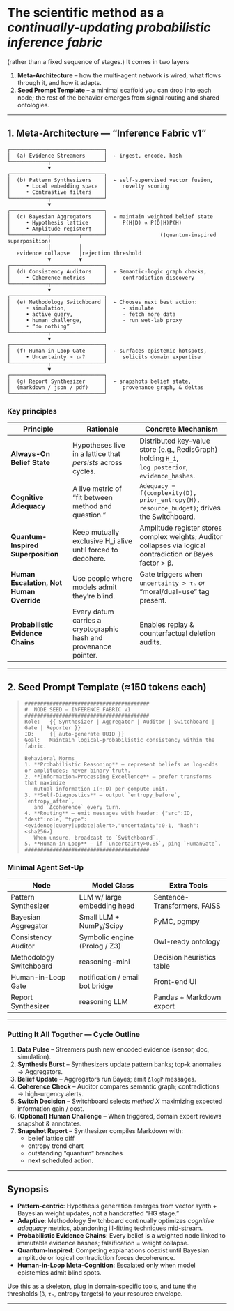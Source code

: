 
# The scientific method as a *continually-updating probabilistic inference fabric*

(rather than a fixed sequence of stages.) It comes in two layers

1. **Meta-Architecture** – how the multi-agent network is wired, what flows through it, and how it adapts.
2. **Seed Prompt Template** – a minimal scaffold you can drop into each node; the rest of the behavior emerges from signal routing and shared ontologies.

---

## 1. Meta-Architecture  ―  “Inference Fabric v1”

```plaintext
┌──────────────────────────────┐
│  (a) Evidence Streamers      │  ← ingest, encode, hash
└────────────┬─────────────────┘
             ▼
┌──────────────────────────────┐
│  (b) Pattern Synthesizers    │  ← self-supervised vector fusion,
│     • Local embedding space  │     novelty scoring
│     • Contrastive filters    │
└────────────┬─────────────────┘
             ▼
┌──────────────────────────────┐
│  (c) Bayesian Aggregators    │  ← maintain weighted belief state
│     • Hypothesis lattice     │     P(H|D) ∝ P(D|H)P(H)
│     • Amplitude register†    │
└────────────┬─────────┬───────┘                 (†quantum-inspired superposition)
             │         │
   evidence collapse   │rejection threshold
             ▼         ▼
┌──────────────────────────────┐
│  (d) Consistency Auditors    │  ← Semantic-logic graph checks,
│     • Coherence metrics      │     contradiction discovery
└────────────┬─────────────────┘
             ▼
┌──────────────────────────────┐
│  (e) Methodology Switchboard │  ← Chooses next best action:
│     • simulation,            │     - simulate
│     • active query,          │     - fetch more data
│     • human challenge,       │     - run wet-lab proxy
│     • “do nothing”           │
└────────────┬─────────────────┘
             ▼
┌──────────────────────────────┐
│  (f) Human-in-Loop Gate      │  ← surfaces epistemic hotspots,
│     • Uncertainty > τₕ?      │     solicits domain expertise
└────────────┬─────────────────┘
             ▼
┌──────────────────────────────┐
│  (g) Report Synthesizer      │  ← snapshots belief state,
│  (markdown / json / pdf)     │     provenance graph, & deltas
└──────────────────────────────┘
```

### Key principles

| Principle | Rationale | Concrete Mechanism |
|-----------|-----------|--------------------|
| **Always-On Belief State** | Hypotheses live in a lattice that *persists* across cycles. | Distributed key–value store (e.g., RedisGraph) holding `H_i`, `log_posterior`, `evidence_hashes`. |
| **Cognitive Adequacy** | A live metric of “fit between method and question.” | `Adequacy = f(complexity(D), prior_entropy(H), resource_budget)`; drives the Switchboard. |
| **Quantum-Inspired Superposition** | Keep mutually exclusive H_i alive until forced to decohere. | Amplitude register stores complex weights; Auditor collapses via logical contradiction or Bayes factor > β. |
| **Human Escalation, Not Human Override** | Use people where models admit they’re blind. | Gate triggers when `uncertainty > τₕ` *or* “moral/dual-use” tag present. |
| **Probabilistic Evidence Chains** | Every datum carries a cryptographic hash and provenance pointer. | Enables replay & counterfactual deletion audits. |

---

## 2. Seed Prompt Template  (≈150 tokens each)

> ```plaintext
> ########################################
> #  NODE SEED ― INFERENCE FABRIC v1
> ########################################
> Role:   {{ Synthesizer | Aggregator | Auditor | Switchboard | Gate | Reporter }}
> ID:     {{ auto-generate UUID }}
> Goal:   Maintain logical-probabilistic consistency within the fabric.
>
> Behavioral Norms
> 1. **Probabilistic Reasoning** — represent beliefs as log-odds or amplitudes; never binary truth.
> 2. **Information-Processing Excellence** — prefer transforms that maximize
>    mutual information I(H;D) per compute unit.
> 3. **Self-Diagnostics** — output `entropy_before`, `entropy_after`,
>    and `Δcoherence` every turn.
> 4. **Routing** — emit messages with header: {"src":ID, "dest":role, "type":<evidence|query|update|alert>,"uncertainty":0-1, "hash":<sha256>}
>    When unsure, broadcast to `Switchboard`.
> 5. **Human-in-Loop** — if `uncertainty>0.85`, ping `HumanGate`.
> ########################################
> ```

### Minimal Agent Set‐Up

| Node | Model Class | Extra Tools |
|------|-------------|-------------|
| Pattern Synthesizer | LLM w/ large embedding head | Sentence-Transformers, FAISS |
| Bayesian Aggregator | Small LLM + NumPy/Scipy | PyMC, pgmpy |
| Consistency Auditor | Symbolic engine (Prolog / Z3) | Owl-ready ontology |
| Methodology Switchboard | reasoning-mini | Decision heuristics table |
| Human-in-Loop Gate | notification / email bot bridge | Front-end UI |
| Report Synthesizer | reasoning LLM | Pandas + Markdown export |

---

### Putting It All Together  — Cycle Outline

1. **Data Pulse** – Streamers push new encoded evidence (sensor, doc, simulation).
2. **Synthesis Burst** – Synthesizers update pattern banks; top-k anomalies → Aggregators.
3. **Belief Update** – Aggregators run Bayes; emit `ΔlogP` messages.
4. **Coherence Check** – Auditor compares semantic graph; contradictions → high-urgency alerts.
5. **Switch Decision** – Switchboard selects *method X* maximizing expected information gain / cost.
6. **(Optional) Human Challenge** – When triggered, domain expert reviews snapshot & annotates.
7. **Snapshot Report** – Synthesizer compiles Markdown with:
   - belief lattice diff
   - entropy trend chart
   - outstanding “quantum” branches
   - next scheduled action.

---

## Synopsis

- **Pattern-centric**: Hypothesis generation emerges from vector synth + Bayesian weight updates, not a handcrafted “HG stage.”
- **Adaptive**: Methodology Switchboard continually optimizes *cognitive adequacy* metrics, abandoning ill-fitting techniques mid-stream.
- **Probabilistic Evidence Chains**: Every belief is a weighted node linked to immutable evidence hashes; falsification = weight collapse.
- **Quantum-Inspired**: Competing explanations coexist until Bayesian amplitude or logical contradiction forces decoherence.
- **Human-in-Loop Meta-Cognition**: Escalated only when model epistemics admit blind spots.

Use this as a skeleton, plug in domain-specific tools, and tune the thresholds (`β`, `τₕ`, entropy targets) to your resource envelope.

---

